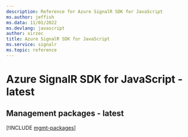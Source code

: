 ```yaml
---
description: Reference for Azure SignalR SDK for JavaScript
ms.author: jeffish
ms.data: 11/01/2022
ms.devlang: javascript
author: xirzec
title: Azure SignalR SDK for JavaScript
ms.service: signalr
ms.topic: reference
---
```

# Azure SignalR SDK for JavaScript - latest

## Management packages - latest
[!INCLUDE [mgmt-packages](signalr-mgmt-index.md)]